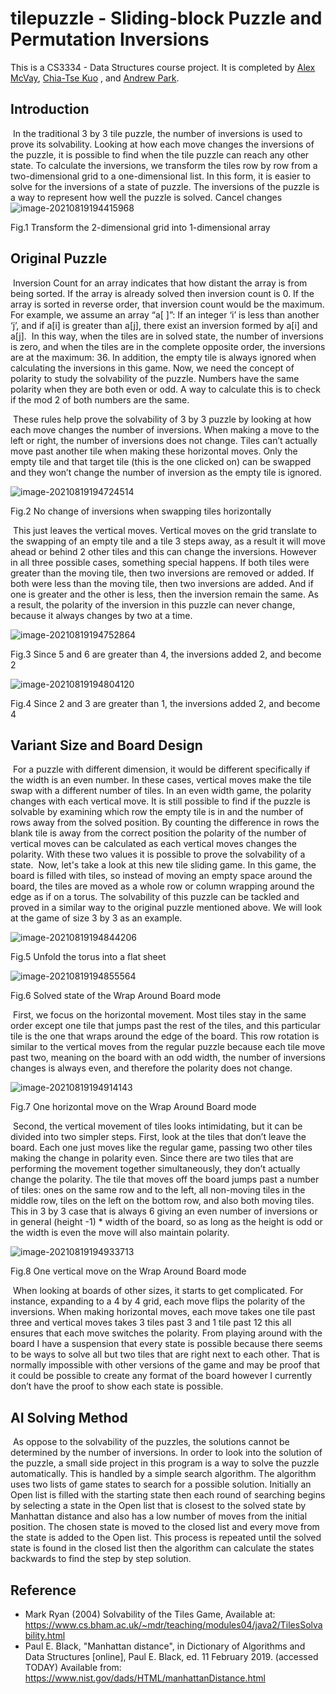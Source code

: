 # tilepuzzle - Sliding-block Puzzle and Permutation Inversions

This is a CS3334 - Data Structures course project. It is completed by [Alex McVay](https://github.com/AlexanderLuasan), [Chia-Tse Kuo](https://github.com/chiatsekuo) , and [Andrew Park](https://github.com/psh320).

## Introduction

​	In the traditional 3 by 3 tile puzzle, the number of inversions is used to prove its
solvability. Looking at how each move changes the inversions of the puzzle, it is possible to
find when the tile puzzle can reach any other state. To calculate the inversions, we transform
the tiles row by row from a two-dimensional grid to a one-dimensional list. In this form, it is
easier to solve for the inversions of a state of puzzle. The inversions of the puzzle is a way to
represent how well the puzzle is solved.
Cancel changes
![image-20210819194415968](https://github.com/chiatsekuo/tilepuzzle/blob/master/assets/fig_1.PNG)

Fig.1 Transform the 2-dimensional grid into 1-dimensional array

## Original Puzzle

​	Inversion Count for an array indicates that how distant the array is from being sorted. If
the array is already solved then inversion count is 0. If the array is sorted in reverse order, that
inversion count would be the maximum. For example, we assume an array “a[ ]”: If an integer
‘i’ is less than another ‘j’, and if a[i] is greater than a[j], there exist an inversion formed by
a[i] and a[j].
​	In this way, when the tiles are in solved state, the number of inversions is zero, and
when the tiles are in the complete opposite order, the inversions are at the maximum: 36. In
addition, the empty tile is always ignored when calculating the inversions in this game. Now,
we need the concept of polarity to study the solvability of the puzzle. Numbers have the same
polarity when they are both even or odd. A way to calculate this is to check if the mod 2 of
both numbers are the same.

​	These rules help prove the solvability of 3 by 3 puzzle by looking at how each move
changes the number of inversions. When making a move to the left or right, the number of
inversions does not change. Tiles can’t actually move past another tile when making these
horizontal moves. Only the empty tile and that target tile (this is the one clicked on) can be
swapped and they won’t change the number of inversion as the empty tile is ignored.

![image-20210819194724514](https://github.com/chiatsekuo/tilepuzzle/blob/master/assets/fig_2.PNG)

Fig.2 No change of inversions when swapping tiles horizontally

​	This just leaves the vertical moves. Vertical moves on the grid translate to the swapping
of an empty tile and a tile 3 steps away, as a result it will move ahead or behind 2 other tiles
and this can change the inversions. However in all three possible cases, something special
happens. If both tiles were greater than the moving tile, then two inversions are removed or
added. If both were less than the moving tile, then two inversions are added. And if one is
greater and the other is less, then the inversion remain the same. As a result, the polarity of
the inversion in this puzzle can never change, because it always changes by two at a time.

![image-20210819194752864](https://github.com/chiatsekuo/tilepuzzle/blob/master/assets/fig_3.PNG)

Fig.3 Since 5 and 6 are greater than 4, the inversions added 2, and become 2

![image-20210819194804120](https://github.com/chiatsekuo/tilepuzzle/blob/master/assets/fig_4.PNG)

Fig.4 Since 2 and 3 are greater than 1, the inversions added 2, and become 4

## Variant Size and Board Design

​	For a puzzle with different dimension, it would be different specifically if the width is
an even number. In these cases, vertical moves make the tile swap with a different number of
tiles. In an even width game, the polarity changes with each vertical move. It is still possible
to find if the puzzle is solvable by examining which row the empty tile is in and the number
of rows away from the solved position. By counting the difference in rows the blank tile is
away from the correct position the polarity of the number of vertical moves can be calculated
as each vertical moves changes the polarity. With these two values it is possible to prove the
solvability of a state.
​	Now, let's take a look at this new tile sliding game. In this game, the board is filled with
tiles, so instead of moving an empty space around the board, the tiles are moved as a whole
row or column wrapping around the edge as if on a torus. The solvability of this puzzle can be
tackled and proved in a similar way to the original puzzle mentioned above. We will look at
the game of size 3 by 3 as an example.

![image-20210819194844206](https://github.com/chiatsekuo/tilepuzzle/blob/master/assets/fig_5.PNG)

Fig.5 Unfold the torus into a flat sheet

![image-20210819194855564](https://github.com/chiatsekuo/tilepuzzle/blob/master/assets/fig_6.PNG)

Fig.6 Solved state of the Wrap Around Board mode

​	First, we focus on the horizontal movement. Most tiles stay in the same order except one
tile that jumps past the rest of the tiles, and this particular tile is the one that wraps around the
edge of the board. This row rotation is similar to the vertical moves from the regular puzzle
because each tile move past two, meaning on the board with an odd width, the number of
inversions changes is always even, and therefore the polarity does not change.

![image-20210819194914143](https://github.com/chiatsekuo/tilepuzzle/blob/master/assets/fig_7.PNG)

Fig.7 One horizontal move on the Wrap Around Board mode

​	Second, the vertical movement of tiles looks intimidating, but it can be divided into two
simpler steps. First, look at the tiles that don’t leave the board. Each one just moves like the
regular game, passing two other tiles making the change in polarity even. Since there are two
tiles that are performing the movement together simultaneously, they don’t actually change
the polarity. The tile that moves off the board jumps past a number of tiles: ones on the same
row and to the left, all non-moving tiles in the middle row, tiles on the left on the bottom row,
and also both moving tiles. This in 3 by 3 case that is always 6 giving an even number of
inversions or in general (height -1) * width of the board, so as long as the height is odd or the
width is even the move will also maintain polarity.

![image-20210819194933713](https://github.com/chiatsekuo/tilepuzzle/blob/master/assets/fig_8.PNG)

Fig.8 One vertical move on the Wrap Around Board mode

​	When looking at boards of other sizes, it starts to get complicated. For instance,
expanding to a 4 by 4 grid, each move flips the polarity of the inversions. When making
horizontal moves, each move takes one tile past three and vertical moves takes 3 tiles past 3
and 1 tile past 12 this all ensures that each move switches the polarity. From playing around
with the board I have a suspension that every state is possible because there seems to be ways
to solve all but two tiles that are right next to each other. That is normally impossible with
other versions of the game and may be proof that it could be possible to create any format of
the board however I currently don’t have the proof to show each state is possible.

## AI Solving Method

​	As oppose to the solvability of the puzzles, the solutions cannot be determined by the
number of inversions. In order to look into the solution of the puzzle, a small side project in
this program is a way to solve the puzzle automatically. This is handled by a simple search
algorithm. The algorithm uses two lists of game states to search for a possible solution.
Initially an Open list is filled with the starting state then each round of searching begins by
selecting a state in the Open list that is closest to the solved state by Manhattan distance and
also has a low number of moves from the initial position. The chosen state is moved to the
closed list and every move from the state is added to the Open list. This process is repeated
until the solved state is found in the closed list then the algorithm can calculate the states
backwards to find the step by step solution.

## Reference

- Mark Ryan (2004) Solvability of the Tiles Game, Available at:
  https://www.cs.bham.ac.uk/~mdr/teaching/modules04/java2/TilesSolvability.html
- Paul E. Black, "Manhattan distance", in Dictionary of Algorithms and Data Structures
  [online], Paul E. Black, ed. 11 February 2019. (accessed TODAY) Available
  from: https://www.nist.gov/dads/HTML/manhattanDistance.html

